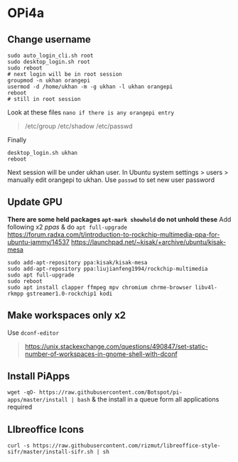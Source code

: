 # OPi4a
## Change username 
```
sudo auto_login_cli.sh root
sudo desktop_login.sh root
sudo reboot
# next login will be in root session
groupmod -n ukhan orangepi
usermod -d /home/ukhan -m -g ukhan -l ukhan orangepi
reboot
# still in root session
```
Look at these files `nano if there is any orangepi entry`
> /etc/group
> /etc/shadow
> /etc/passwd

Finally 
```
desktop_login.sh ukhan
reboot
```
Next session will be under ukhan user. In Ubuntu system settings > users > manually edit orangepi to ukhan. Use `passwd` to set new user password
## Update GPU
**There are some held packages `apt-mark showhold` do not unhold these**
Add following x2 *ppas* & do `apt full-upgrade`
https://forum.radxa.com/t/introduction-to-rockchip-multimedia-ppa-for-ubuntu-jammy/14537
https://launchpad.net/~kisak/+archive/ubuntu/kisak-mesa
```
sudo add-apt-repository ppa:kisak/kisak-mesa
sudo add-apt-repository ppa:liujianfeng1994/rockchip-multimedia
sudo apt full-upgrade
sudo reboot
sudo apt install clapper ffmpeg mpv chromium chrme-browser libv4l-rkmpp gstreamer1.0-rockchip1 kodi
```
## Make workspaces only x2
Use `dconf-editor`
> https://unix.stackexchange.com/questions/490847/set-static-number-of-workspaces-in-gnome-shell-with-dconf
## Install PiApps
`wget -qO- https://raw.githubusercontent.com/Botspot/pi-apps/master/install | bash` & the install in a queue form all applications required

## LIbreoffice Icons
`curl -s https://raw.githubusercontent.com/rizmut/libreoffice-style-sifr/master/install-sifr.sh | sh`
